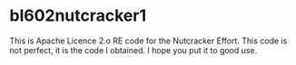 # bl602nutcracker1
This is Apache Licence 2.o RE code for the Nutcracker Effort.
This code is not perfect, it is the code I obtained.
I hope you put it to good use.
